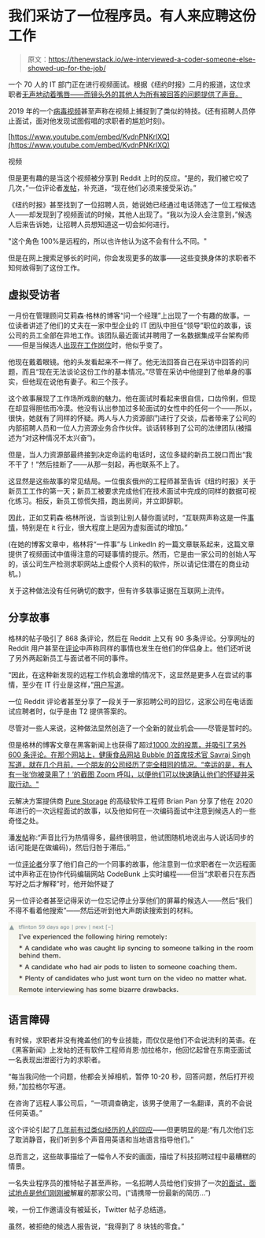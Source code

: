 # 我们采访了一位程序员。有人来应聘这份工作

> 原文：<https://thenewstack.io/we-interviewed-a-coder-someone-else-showed-up-for-the-job/>

一个 70 人的 IT 部门正在进行视频面试。根据《纽约时报》二月的报道，这位求职者[无声地动着嘴唇——而镜头外的其他人为所有被回答的问题提供了声音。](https://www.nytimes.com/2022/02/17/business/jobs-hiring-fraud.html)

2019 年的一个[病毒视频](https://www.youtube.com/watch?v=47mfohGyeBg)甚至声称在视频上捕捉到了类似的特技。(还有招聘人员停止面试，面对他发现试图假唱的求职者的尴尬时刻)。

[https://www.youtube.com/embed/KvdnPNKrlXQ](https://www.youtube.com/embed/KvdnPNKrlXQ)

视频

但是更有趣的是当这个视频被分享到 Reddit 上时的反应。“是的，我们被它咬了几次，”一位评论者[发帖](https://old.reddit.com/r/WatchPeopleDieInside/comments/dhasf4/recruiter_catches_candidate_cheating_during_skype/f3mjyp8/)，补充道，“现在他们必须来接受采访。”

《纽约时报》甚至找到了一位招聘人员，她说她已经通过电话筛选了一位工程候选人——却发现到了视频面试的时候，其他人出现了。“我以为没人会注意到，”候选人后来告诉她，让招聘人员想知道这一切会如何进行。

"这个角色 100%是远程的，所以也许他认为这不会有什么不同。"

但是在网上搜索足够长的时间，你会发现更多的故事——这些变换身体的求职者不知何故得到了这份工作。

## 虚拟受访者

一月份在管理顾问艾莉森·格林的博客“问一个经理”上出现了一个有趣的故事。一位读者讲述了他们的丈夫在一家中型企业的 IT 团队中担任“领导”职位的故事，该公司的员工全部在异地工作。该团队最近面试并聘用了一名数据集成平台架构师——但是当候选人[出现在工作岗位](https://www.askamanager.org/2022/01/the-new-hire-who-showed-up-is-not-the-same-person-we-interviewed.html)时，他似乎变了。

他现在戴着眼镜。他的头发看起来不一样了。他无法回答自己在采访中回答的问题，而且“现在无法谈论这份工作的基本情况。”尽管在采访中他提到了他单身的事实，但他现在说他有妻子。和三个孩子。

这个故事展现了工作场所戏剧的魅力。他在面试时看起来很自信，口齿伶俐，但现在却显得胆怯而冷漠。他没有认出参加过多轮面试的女性中的任何一个——所以，很快，她就有了同样的怀疑。两人与人力资源部门进行了交谈，后者带来了公司的内部招聘人员和一位人力资源业务合作伙伴。谈话转移到了公司的法律团队(被描述为“对这种情况不太兴奋”)。

但是，当人力资源部最终接到决定命运的电话时，这位多疑的新员工脱口而出“我不干了！”然后挂断了——从那一刻起，再也联系不上了。

这显然是这些故事的常见结局。一位俄亥俄州的工程师甚至告诉《纽约时报》关于新员工工作的第一天；新员工被要求完成他们在技术面试中完成的同样的数据可视化练习。相反，新员工惊慌失措，跑出房间，并立即辞职。

因此，正如艾莉森·格林所说，当谈到让别人替你面试时，“互联网声称这是一件[事情](https://www.linkedin.com/pulse/how-spot-fake-candidates-video-interviews-nick-shah/)，特别是在 it 行业，很大程度上是因为虚拟面试的增加。”

(在她的博客文章中，格林将“一件事”与 LinkedIn 的一篇文章联系起来，这篇文章提供了视频面试中值得注意的可疑事情的提示。然而，它是由一家公司的创始人写的，该公司生产检测求职网站上虚假个人资料的软件，所以请记住潜在的商业动机。)

关于这种做法没有任何确切的数字，但有许多轶事证据在互联网上流传。

## 分享故事

格林的帖子吸引了 868 条评论，然后在 Reddit 上又有 90 多条评论。分享网址的 Reddit 用户甚至在[评论](https://old.reddit.com/r/technology/comments/tnfg1c/the_new_hire_who_showed_up_is_not_the_same_person/i218ubl/)中声称同样的事情也发生在他们的伴侣身上。他们还听说了另外两起新员工与面试者不同的事件。

“因此，在这种新发现的远程工作机会激增的情况下，这显然是更多人在尝试的事情，至少在 IT 行业是这样，”[用户写道](https://www.reddit.com/r/technology/comments/tnfg1c/the_new_hire_who_showed_up_is_not_the_same_person/)。

一位 Reddit 评论者甚至分享了一段关于一家招聘公司的回忆，这家公司在电话面试应聘者时，似乎是由 T2 提供答案的。

尽管对一些人来说，这种做法显然创造了一个全新的就业机会——尽管是暂时的。

但是格林的博客文章在黑客新闻上也获得了超过[1000 次的投票，并吸引了另外 600 条评论。在那个网站上，健康食品网站 Bubble 的首席技术官 Savraj Singh 写道，就在几个月前，一个朋友的公司经历了完全相同的情况。“幸运的是，有人有一张‘你被录用了！’的截图 Zoom 呼叫，以便他们可以快速确认他们的怀疑并采取行动。"](https://news.ycombinator.com/item?id=30150343)

云解决方案提供商 [Pure Storage](https://portworx.com/?utm_content=inline-mention) 的高级软件工程师 Brian Pan 分享了他在 2020 年进行的一次远程面试的故事，以及他如何在一次编码面试中注意到候选人的一些奇怪之处。

潘[发帖](https://news.ycombinator.com/item?id=30159641)称:“声音比行为热情得多，最终很明显，他试图随机地说出与人说话同步的话(可能是在做编码)，然后归咎于滞后。”

一位[评论者](https://news.ycombinator.com/item?id=30156778)分享了他们自己的一个同事的故事，他注意到一位求职者在一次远程面试中声称正在协作代码编辑网站 CodeBunk 上实时编程——但当“求职者只在东西写好之后才解释”时，他开始怀疑了

另一位评论者甚至记得采访一位忘记停止分享他们的屏幕的候选人——然后“我们不得不看着他搜索”——然后还听到他大声朗读搜索到的材料。

![ Hacker News comment on New Hire is Not Who We Interviewed](img/e0880a010ca4778f52a09ba4ad1532e7.png)

## 语言障碍

有时候，求职者并没有掩盖他们的专业技能，而仅仅是他们不会说流利的英语。在《黑客新闻》上发帖的还有软件工程师肖恩·加拉格尔，他回忆起曾在东南亚面试一名表现出泄密行为的求职者。

“每当我问他一个问题，他都会关掉相机，暂停 10-20 秒，回答问题，然后打开视频，”加拉格尔写道。

在咨询了远程人事公司后，“一项调查确定，该男子使用了一名翻译，真的不会说任何英语。”

这个评论引起了[几年前有过类似经历的人的回应](https://news.ycombinator.com/item?id=30152602)——但更明显的是:“有几次他们忘了取消静音，我们听到多个声音用英语和当地语言指导他们。”

总而言之，这些故事描绘了一幅令人不安的画面，描绘了科技招聘过程中最糟糕的情景。

一名失业程序员的推特帖子甚至声称，一名招聘人员给他们安排了一次[的面试，面试地点是他们刚刚被](https://twitter.com/firr/status/1456324664628846599)解雇的那家公司。(“请携带一份最新的简历…”)

唉，一份工作邀请没有被延长，Twitter 帖子总结道。

虽然，被拒绝的候选人报告说，“我得到了 8 块钱的零食。”

<svg xmlns:xlink="http://www.w3.org/1999/xlink" viewBox="0 0 68 31" version="1.1"><title>Group</title> <desc>Created with Sketch.</desc></svg>